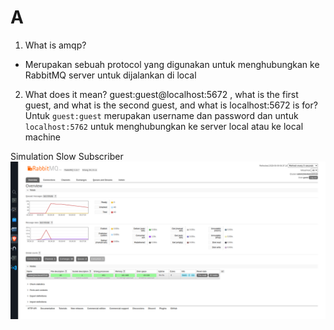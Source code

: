 # A
1. What is amqp?
- Merupakan sebuah protocol yang digunakan untuk menghubungkan ke RabbitMQ server untuk dijalankan di local 
2. What does it mean? guest:guest@localhost:5672 , what is the first guest, and what
is the second guest, and what is localhost:5672 is for?
Untuk `guest:guest` merupakan username dan password  dan untuk `localhost:5762` untuk menghubungkan ke server local atau ke local machine

Simulation Slow Subscriber
![alt text](image2.png)